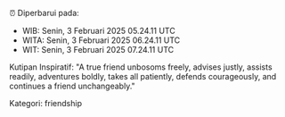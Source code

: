 ⏰ Diperbarui pada:
- WIB: Senin, 3 Februari 2025 05.24.11 UTC
- WITA: Senin, 3 Februari 2025 06.24.11 UTC
- WIT: Senin, 3 Februari 2025 07.24.11 UTC

Kutipan Inspiratif:
"A true friend unbosoms freely, advises justly, assists readily, adventures boldly, takes all patiently, defends courageously, and continues a friend unchangeably."


Kategori: friendship

